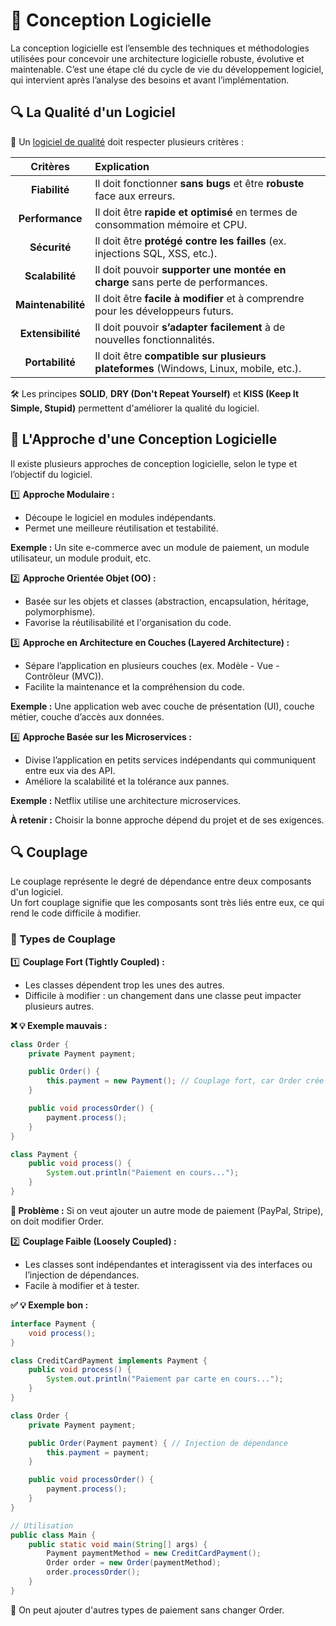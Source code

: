 # 🌟 Conception Logicielle

La conception logicielle est l’ensemble des techniques et méthodologies utilisées pour concevoir une architecture logicielle robuste, évolutive et maintenable. C’est une étape clé du cycle de vie du développement logiciel, qui intervient après l’analyse des besoins et avant l’implémentation.

## 🔍 La Qualité d'un Logiciel

🎯 Un <u>logiciel de qualité</u> doit respecter plusieurs critères :

|      Critères      | Explication                                                                           |
|:------------------:|:--------------------------------------------------------------------------------------|
|   **Fiabilité**    | Il doit fonctionner **sans bugs** et être **robuste** face aux erreurs.               |
|  **Performance**   | Il doit être **rapide et optimisé** en termes de consommation mémoire et CPU.         |
|    **Sécurité**    | Il doit être **protégé contre les failles** (ex. injections SQL, XSS, etc.).          |
|  **Scalabilité**   | Il doit pouvoir **supporter une montée en charge** sans perte de performances.        |
| **Maintenabilité** | Il doit être **facile à modifier** et à comprendre pour les développeurs futurs.      |
| **Extensibilité**  | Il doit pouvoir **s’adapter facilement** à de nouvelles fonctionnalités.              |
|  **Portabilité**   | Il doit être **compatible sur plusieurs plateformes** (Windows, Linux, mobile, etc.). |

🛠️ Les principes **SOLID**, **DRY (Don't Repeat Yourself)** et **KISS (Keep It Simple, Stupid)** permettent d'améliorer la qualité du logiciel.

## 🚀 L'Approche d'une Conception Logicielle

Il existe plusieurs approches de conception logicielle, selon le type et l’objectif du logiciel.

1️⃣ **Approche Modulaire :**
- Découpe le logiciel en modules indépendants.
- Permet une meilleure réutilisation et testabilité.

**Exemple :** Un site e-commerce avec un module de paiement, un module utilisateur, un module produit, etc.

2️⃣ **Approche Orientée Objet (OO) :**
- Basée sur les objets et classes (abstraction, encapsulation, héritage, polymorphisme).
- Favorise la réutilisabilité et l'organisation du code.

3️⃣ **Approche en Architecture en Couches (Layered Architecture) :**
- Sépare l’application en plusieurs couches (ex. Modèle - Vue - Contrôleur (MVC)).
- Facilite la maintenance et la compréhension du code.

**Exemple :** Une application web avec couche de présentation (UI), couche métier, couche d’accès aux données.

4️⃣ **Approche Basée sur les Microservices :**
- Divise l’application en petits services indépendants qui communiquent entre eux via des API.
- Améliore la scalabilité et la tolérance aux pannes.

**Exemple :** Netflix utilise une architecture microservices.

**À retenir :** Choisir la bonne approche dépend du projet et de ses exigences.

## 🔍 Couplage

Le couplage représente le degré de dépendance entre deux composants d'un logiciel.
<br>Un fort couplage signifie que les composants sont très liés entre eux, ce qui rend le code difficile à modifier.

### 🎯 Types de Couplage

1️⃣ **Couplage Fort (Tightly Coupled) :**
- Les classes dépendent trop les unes des autres.
- Difficile à modifier : un changement dans une classe peut impacter plusieurs autres.

**❌ 💡 Exemple mauvais :**
```java
class Order {
    private Payment payment;

    public Order() {
        this.payment = new Payment(); // Couplage fort, car Order crée l'instance de Payment
    }

    public void processOrder() {
        payment.process();
    }
}

class Payment {
    public void process() {
        System.out.println("Paiement en cours...");
    }
}

```
**📌 Problème :** Si on veut ajouter un autre mode de paiement (PayPal, Stripe), on doit modifier Order.

2️⃣ **Couplage Faible (Loosely Coupled) :**
- Les classes sont indépendantes et interagissent via des interfaces ou l’injection de dépendances.
- Facile à modifier et à tester.

**✅ 💡 Exemple bon :**
```java
interface Payment {
    void process();
}

class CreditCardPayment implements Payment {
    public void process() {
        System.out.println("Paiement par carte en cours...");
    }
}

class Order {
    private Payment payment;

    public Order(Payment payment) { // Injection de dépendance
        this.payment = payment;
    }

    public void processOrder() {
        payment.process();
    }
}

// Utilisation
public class Main {
    public static void main(String[] args) {
        Payment paymentMethod = new CreditCardPayment();
        Order order = new Order(paymentMethod);
        order.processOrder();
    }
}

```
📌 On peut ajouter d'autres types de paiement sans changer Order.
